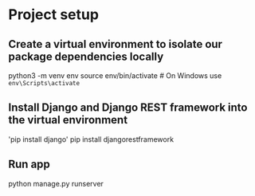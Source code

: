# Project setup

## Create a virtual environment to isolate our package dependencies locally
python3 -m venv env
source env/bin/activate  # On Windows use `env\Scripts\activate`

## Install Django and Django REST framework into the virtual environment
'pip install django'
pip install djangorestframework

## Run app
python manage.py runserver


